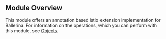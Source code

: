 ## Module Overview

This module offers an annotation based Istio extension implementation for Ballerina. For information on the operations, which you can perform with this module, see [Objects](/swan-lake/learn/api-docs/ballerina/istio/index.html#objects). 
